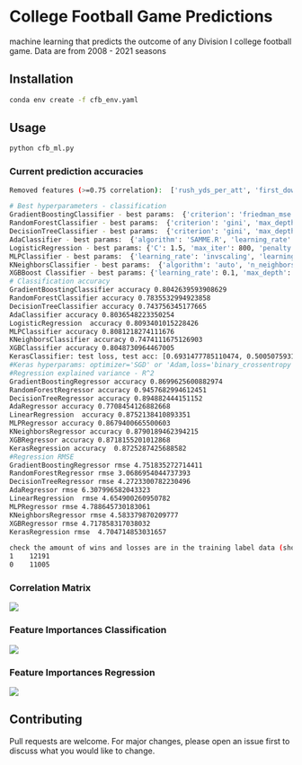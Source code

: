 # College Football Game Predictions

machine learning that predicts the outcome of any Division I college football game. Data are from 2008 - 2021 seasons

## Installation
```bash
conda env create -f cfb_env.yaml
```

## Usage

```python
python cfb_ml.py
```
### Current prediction accuracies
```bash
Removed features (>=0.75 correlation):  ['rush_yds_per_att', 'first_down_pass', 'first_down_rush', 'penalty_yds', 'pass_int']

# Best hyperparameters - classification
GradientBoostingClassifier - best params:  {'criterion': 'friedman_mse', 'learning_rate': 0.30000000000000004, 'loss': 'log_loss', 'max_depth': 2, 'max_features': 'log2', 'n_estimators': 300}
RandomForestClassifier - best params:  {'criterion': 'gini', 'max_depth': 4, 'max_features': 'log2', 'n_estimators': 300}
DecisionTreeClassifier - best params:  {'criterion': 'gini', 'max_depth': 4, 'max_features': 'sqrt', 'splitter': 'best'}
AdaClassifier - best params:  {'algorithm': 'SAMME.R', 'learning_rate': 1.0, 'n_estimators': 150}
LogisticRegression - best params: {'C': 1.5, 'max_iter': 800, 'penalty': 'l2', 'solver': 'lbfgs'}
MLPClassifier - best params:  {'learning_rate': 'invscaling', 'learning_rate_init': 0.004, 'max_iter': 700, 'solver': 'lbfgs'}
KNeighborsClassifier - best params:  {'algorithm': 'auto', 'n_neighbors': 100, 'p': 1, 'weights': 'distance'}
XGBBoost Classifier - best params: {'learning_rate': 0.1, 'max_depth': 4, 'n_estimators': 180}
# Classification accuracy
GradientBoostingClassifier accuracy 0.8042639593908629
RandomForestClassifier accuracy 0.7835532994923858
DecisionTreeClassifier accuracy 0.743756345177665
AdaClassifier accuracy 0.8036548223350254
LogisticRegression  accuracy 0.8093401015228426
MLPClassifier accuracy 0.8081218274111676
KNeighborsClassifier accuracy 0.7474111675126903
XGBClassifier accuracy 0.8048730964467005
KerasClassifier: test loss, test acc: [0.6931477785110474, 0.5005075931549072]
#Keras hyperparams: optimizer='SGD' or 'Adam,loss='binary_crossentropy'
#Regression explained variance - R^2
GradientBoostingRegressor accuracy 0.8699625600882974
RandomForestRegressor accuracy 0.9457682994612451
DecisionTreeRegressor accuracy 0.894882444151152
AdaRegressor accuracy 0.7708454126882668
LinearRegression  accuracy 0.8752138410893351
MLPRegressor accuracy 0.8679400665500603
KNeighborsRegressor accuracy 0.8790189462394215
XGBRegressor accuracy 0.8718155201012868
KerasRegression accuracy  0.8725287425688582
#Regression RMSE
GradientBoostingRegressor rmse 4.751835272714411
RandomForestRegressor rmse 3.0686954044737393
DecisionTreeRegressor rmse 4.2723300782230496
AdaRegressor rmse 6.307996582043323
LinearRegression  rmse 4.654900260950782
MLPRegressor rmse 4.788645730183061
KNeighborsRegressor rmse 4.583379870209777
XGBRegressor rmse 4.717858317038032
KerasRegression rmse  4.704714853031657

check the amount of wins and losses are in the training label data (should be almost equal):
1    12191
0    11005

```
### Correlation Matrix
![](https://github.com/bszek213/college_football_machine_learning/blob/master/correlations.png)

### Feature Importances Classification
![](https://github.com/bszek213/college_football_machine_learning/blob/master/FeatureImportance.png)

### Feature Importances Regression
![](https://github.com/bszek213/college_football_machine_learning/regression/Regression/FeatureImportance.png)

## Contributing
Pull requests are welcome. For major changes, please open an issue first to discuss what you would like to change.

